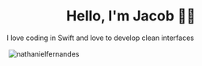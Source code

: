 <h1 align="center">Hello, I'm Jacob 👋🏼</h1>
<p>I love coding in Swift and love to develop clean interfaces</p>
<p>&nbsp;<img align="center" src="https://github-readme-stats.vercel.app/api?username=nathanielfernandes&show_icons=true&locale=en" alt="nathanielfernandes" /></p>
<!---
JacobPantuso/JacobPantuso is a ✨ special ✨ repository because its `README.md` (this file) appears on your GitHub profile.
You can click the Preview link to take a look at your changes.
--->

